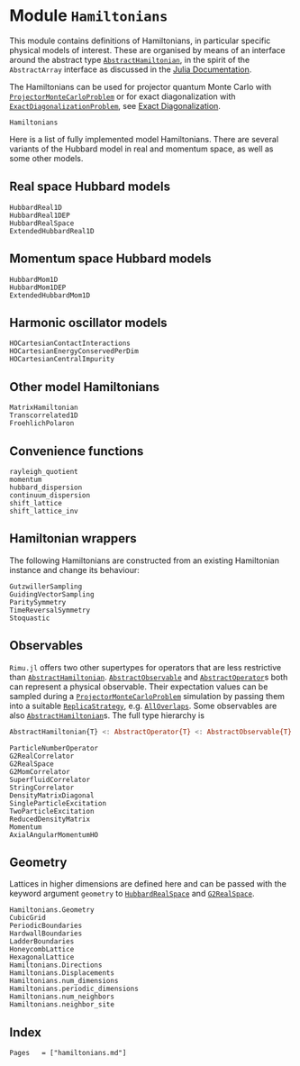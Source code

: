 # Module `Hamiltonians`

This module contains definitions of Hamiltonians, in particular specific
physical models of interest. These are organised by means of an interface
around the abstract type [`AbstractHamiltonian`](@ref), in the spirit of the
`AbstractArray` interface as discussed in the [Julia Documentation](https://docs.julialang.org/en/v1/manual/interfaces/).

The Hamiltonians can be used for projector quantum Monte Carlo with [`ProjectorMonteCarloProblem`](@ref) or for exact diagonalization with [`ExactDiagonalizationProblem`](@ref), see [Exact Diagonalization](@ref).

```@docs
Hamiltonians
```

Here is a list of fully implemented model Hamiltonians. There are several variants
of the Hubbard model in real and momentum space, as well as some other models.

## Real space Hubbard models
```@docs
HubbardReal1D
HubbardReal1DEP
HubbardRealSpace
ExtendedHubbardReal1D
```

## Momentum space Hubbard models
```@docs
HubbardMom1D
HubbardMom1DEP
ExtendedHubbardMom1D
```

## Harmonic oscillator models
```@docs
HOCartesianContactInteractions
HOCartesianEnergyConservedPerDim
HOCartesianCentralImpurity
```

## Other model Hamiltonians
```@docs
MatrixHamiltonian
Transcorrelated1D
FroehlichPolaron
```

## Convenience functions
```@docs
rayleigh_quotient
momentum
hubbard_dispersion
continuum_dispersion
shift_lattice
shift_lattice_inv
```

## Hamiltonian wrappers
The following Hamiltonians are constructed from an existing
Hamiltonian instance and change its behaviour:
```@docs
GutzwillerSampling
GuidingVectorSampling
ParitySymmetry
TimeReversalSymmetry
Stoquastic
```

## Observables
`Rimu.jl` offers two other supertypes for operators that are less
restrictive than [`AbstractHamiltonian`](@ref).
[`AbstractObservable`](@ref) and [`AbstractOperator`](@ref)s both
can represent a physical observable. Their expectation values can be sampled during a [`ProjectorMonteCarloProblem`](@ref) simulation by
passing them into a suitable [`ReplicaStrategy`](@ref), e.g.
[`AllOverlaps`](@ref). Some observables are also [`AbstractHamiltonian`](@ref)s. The full type hierarchy is
```julia
AbstractHamiltonian{T} <: AbstractOperator{T} <: AbstractObservable{T}
```

```@docs
ParticleNumberOperator
G2RealCorrelator
G2RealSpace
G2MomCorrelator
SuperfluidCorrelator
StringCorrelator
DensityMatrixDiagonal
SingleParticleExcitation
TwoParticleExcitation
ReducedDensityMatrix
Momentum
AxialAngularMomentumHO
```

## Geometry

Lattices in higher dimensions are defined here and can be passed with the keyword argument
`geometry` to [`HubbardRealSpace`](@ref) and [`G2RealSpace`](@ref).

```@docs
Hamiltonians.Geometry
CubicGrid
PeriodicBoundaries
HardwallBoundaries
LadderBoundaries
HoneycombLattice
HexagonalLattice
Hamiltonians.Directions
Hamiltonians.Displacements
Hamiltonians.num_dimensions
Hamiltonians.periodic_dimensions
Hamiltonians.num_neighbors
Hamiltonians.neighbor_site
```

## Index
```@index
Pages   = ["hamiltonians.md"]
```
